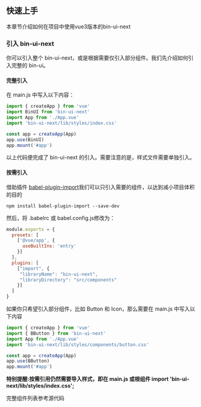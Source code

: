 ## 快速上手

本章节介绍如何在项目中使用vue3版本的bin-ui-next

### 引入 bin-ui-next

你可以引入整个 bin-ui-next，或是根据需要仅引入部分组件。我们先介绍如何引入完整的 bin-ui。

#### 完整引入

在 main.js 中写入以下内容：

```javascript
import { createApp } from 'vue'
import BinUI from 'bin-ui-next'
import App from './App.vue'
import 'bin-ui-next/lib/styles/index.css'

const app = createApp(App)
app.use(BinUI)
app.mount('#app')
```

以上代码便完成了 bin-ui-next 的引入。需要注意的是，样式文件需要单独引入。

#### 按需引入

借助插件 [babel-plugin-import](https://github.com/ant-design/babel-plugin-import)我们可以只引入需要的组件，以达到减小项目体积的目的

```shell script
npm install babel-plugin-import --save-dev
```

然后，将 .babelrc 或 babel.config.js修改为：

```javascript
module.exports = {
  presets: [
    ['@vue/app', {
      useBuiltIns: 'entry'
    }]
  ],
  plugins: [
    ["import", {
     "libraryName": "bin-ui-next",
     "libraryDirectory": "src/components"
    }]
  ]
}
```

如果你只希望引入部分组件，比如 Button 和 Icon，那么需要在 main.js 中写入以下内容

```javascript
import { createApp } from 'vue'
import { BButton } from 'bin-ui-next'
import App from './App.vue'
import 'bin-ui-next/lib/styles/components/button.css'

const app = createApp(App)
app.use(BButton)
app.mount('#app')
```

**特别提醒:按需引用仍然需要导入样式，即在 main.js 或根组件 import 'bin-ui-next/lib/styles/index.css';**

完整组件列表参考源代码
